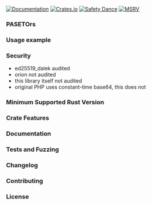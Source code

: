 [![Documentation](https://docs.rs/pasetors/badge.svg)](https://docs.rs/pasetors/) [![Crates.io](https://img.shields.io/crates/v/pasetors.svg)](https://crates.io/crates/pasetors) [![Safety Dance](https://img.shields.io/badge/unsafe-forbidden-success.svg)](https://github.com/rust-secure-code/safety-dance/) [![MSRV](https://img.shields.io/badge/MSRV-1.41-informational.svg)](https://img.shields.io/badge/MSRV-1.41-informational)

### PASETOrs


### Usage example


### Security
- ed25519_dalek audited
- orion not audited
- this library itself not audited
- original PHP uses constant-time base64, this does not

### Minimum Supported Rust Version


### Crate Features


### Documentation


### Tests and Fuzzing


### Changelog


### Contributing


### License